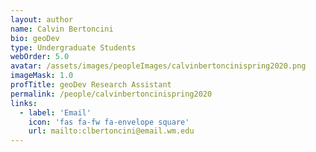```yaml
---
layout: author
name: Calvin Bertoncini
bio: geoDev
type: Undergraduate Students
webOrder: 5.0
avatar: /assets/images/peopleImages/calvinbertoncinispring2020.png
imageMask: 1.0
profTitle: geoDev Research Assistant
permalink: /people/calvinbertoncinispring2020
links:
  - label: 'Email'
    icon: 'fas fa-fw fa-envelope square'
    url: mailto:clbertoncini@email.wm.edu
---
```

